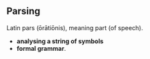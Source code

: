 ## Parsing

Latin pars (ōrātiōnis), meaning part (of speech).

- **analysing a string of symbols**
- **formal grammar**.

